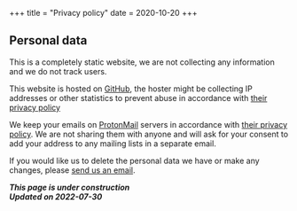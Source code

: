 +++
title = "Privacy policy"
date = 2020-10-20
+++

## Personal data

This is a completely static website, we are not collecting any information and we do not track users.

This website is hosted on [GitHub](https://github.com/), the hoster might be collecting IP addresses or other statistics to prevent abuse in accordance with [their privacy policy](https://docs.github.com/en/free-pro-team@latest/github/site-policy/github-privacy-statement)

We keep your emails on [ProtonMail](https://protonmail.com/) servers in accordance with [their privacy policy](https://protonmail.com/privacy-policy). We are not sharing them with anyone and will ask for your consent to add your address to any mailing lists in a separate email.

If you would like us to delete the personal data we have or make any changes, please [send us an email](mailto:contact@zymologia.fi).

***This page is under construction***<br>
***Updated on 2022-07-30***